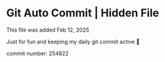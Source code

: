 # Git Auto Commit | Hidden File

This file was added Feb 12, 2025

Just for fun and keeping my daily git commit active 🤪

commit number: 254822

